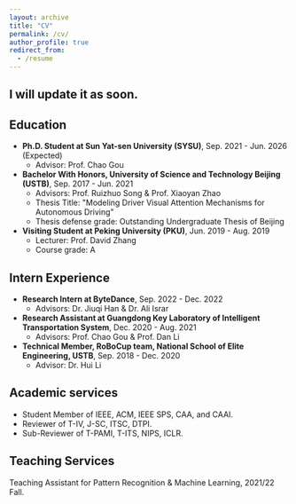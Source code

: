 ```yaml
---
layout: archive
title: "CV"
permalink: /cv/
author_profile: true
redirect_from:
  - /resume
---
```



I will update it as soon.
------

## Education
* **Ph.D. Student at Sun Yat-sen University (SYSU)**, Sep. 2021 - Jun. 2026 (Expected)
  * Advisor: Prof. Chao Gou
* **Bachelor With Honors, University of Science and Technology Beijing (USTB)**, Sep. 2017 - Jun. 2021
  * Advisors: Prof. Ruizhuo Song & Prof. Xiaoyan Zhao
  * Thesis Title: "Modeling Driver Visual Attention Mechanisms for Autonomous Driving"
  * Thesis defense grade: Outstanding Undergraduate Thesis of Beijing
* **Visiting Student at Peking University (PKU)**, Jun. 2019 - Aug. 2019
  * Lecturer: Prof. David Zhang
  * Course grade: A

## Intern Experience
* **Research Intern at ByteDance**, Sep. 2022 - Dec. 2022
  * Advisors: Dr. Jiuqi Han & Dr. Ali Israr
* **Research Assistant at Guangdong Key Laboratory of Intelligent Transportation System**, Dec. 2020 - Aug. 2021
  * Advisors: Prof. Chao Gou & Prof. Dan Li
* **Technical Member, RoBoCup team, National School of Elite Engineering, USTB**, Sep. 2018 - Dec. 2020
  * Advisor: Dr. Hui Li

## Academic services
- Student Member of IEEE, ACM, IEEE SPS, CAA, and CAAI.
- Reviewer of T-IV, J-SC, ITSC, DTPI.
- Sub-Reviewer of T-PAMI, T-ITS, NIPS, ICLR.


## Teaching Services
Teaching Assistant for Pattern Recognition \& Machine Learning, 2021/22 Fall.

<!-- {% include base_path %}

Education
======
* B.S. in GitHub, GitHub University, 2012
* M.S. in Jekyll, GitHub University, 2014
* Ph.D in Version Control Theory, GitHub University, 2018 (expected)

Work experience
======
* Summer 2015: Research Assistant
  * Github University
  * Duties included: Tagging issues
  * Supervisor: Professor Git

* Fall 2015: Research Assistant
  * Github University
  * Duties included: Merging pull requests
  * Supervisor: Professor Hub
  
Skills
======
* Skill 1
* Skill 2
  * Sub-skill 2.1
  * Sub-skill 2.2
  * Sub-skill 2.3
* Skill 3

Publications
======
  <ul>{% for post in site.publications %}
    {% include archive-single-cv.html %}
  {% endfor %}</ul>
  
Talks
======
  <ul>{% for post in site.talks %}
    {% include archive-single-talk-cv.html %}
  {% endfor %}</ul>
  
Teaching
======
  <ul>{% for post in site.teaching %}
    {% include archive-single-cv.html %}
  {% endfor %}</ul>
  
Service and leadership
======
* Currently signed in to 43 different slack teams -->
